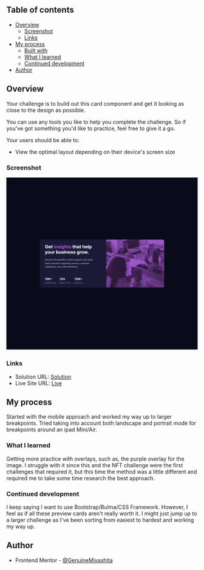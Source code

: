 ## Table of contents

- [Overview](#overview)
  - [Screenshot](#screenshot)
  - [Links](#links)
- [My process](#my-process)
  - [Built with](#built-with)
  - [What I learned](#what-i-learned)
  - [Continued development](#continued-development)
- [Author](#author)

## Overview

Your challenge is to build out this card component and get it looking as close to the design as possible.

You can use any tools you like to help you complete the challenge. So if you've got something you'd like to practice, feel free to give it a go.

Your users should be able to:

- View the optimal layout depending on their device's screen size

### Screenshot

![](images/Final.png)

### Links

- Solution URL: [Solution](https://www.frontendmentor.io/solutions/stats-preview-card-CEePHSSJRx)
- Live Site URL: [Live](https://genuinemiyashita.github.io/Stats-Preview-Card/)

## My process

Started with the mobile approach and worked my way up to larger breakpoints. Tried taking into account both landscape and portrait mode for breakpoints around an ipad Mini/Air.

### What I learned

Getting more practice with overlays, such as, the purple overlay for the image. I struggle with it since this and the NFT challenge were the first challenges that required it, but this time the method was a little different and required me to take some time research the best approach.

### Continued development

I keep saying I want to use Bootstrap/Bulma/CSS Framework. However, I feel as if all these preview cards aren't really worth it. I might just jump up to a larger challenge as I've been sorting from easiest to hardest and working my way up.

## Author

- Frontend Mentor - [@GenuineMiyashita](https://www.frontendmentor.io/profile/GenuineMiyashita)
